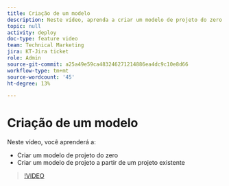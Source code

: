 ```yaml
---
title: Criação de um modelo
description: Neste vídeo, aprenda a criar um modelo de projeto do zero e de um projeto existente.
topic: null
activity: deploy
doc-type: feature video
team: Technical Marketing
jira: KT-Jira ticket
role: Admin
source-git-commit: a25a49e59ca483246271214886ea4dc9c10e8d66
workflow-type: tm+mt
source-wordcount: '45'
ht-degree: 13%

---
```


# Criação de um modelo

Neste vídeo, você aprenderá a:

* Criar um modelo de projeto do zero
* Criar um modelo de projeto a partir de um projeto existente

>[!VIDEO](https://video.tv.adobe.com/v/335210/?quality=12&learn=on)
